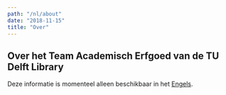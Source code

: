 ```yaml
---
path: "/nl/about"
date: "2018-11-15"
title: "Over"
---
```


<article>
<h1>Over het Team Academisch Erfgoed van de TU Delft Library</h1>

Deze informatie is momenteel alleen beschikbaar in het [Engels](/en/about).

</article>